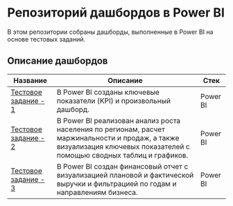 # Репозиторий дашбордов в Power BI
В этом репозитории собраны дашборды, выполненные в Power BI на основе тестовых заданий.

## Описание дашбордов

| <div align="center">Название</div>  | <div align="center">Описание</div> | <div align="center">Стек</div> |
| :-------------------------------------- | :------------------------------------------------------------------------------------------------------------------- | :----------------------- |
| [Тестовое задание - 1](Test_1) | В Power BI созданы ключевые показатели (KPI) и произвольный дашборд.| Power BI|
| [Тестовое задание - 2](Test_2) | В Power BI реализован анализ роста населения по регионам, расчет маржинальности и продаж, а также визуализация ключевых показателей с помощью сводных таблиц и графиков.| Power BI|
| [Тестовое задание - 3](Test_3) |В Power BI создан финансовый отчет с визуализацией плановой и фактической выручки и фильтрацией по годам и направлениям бизнеса.| Power BI|
